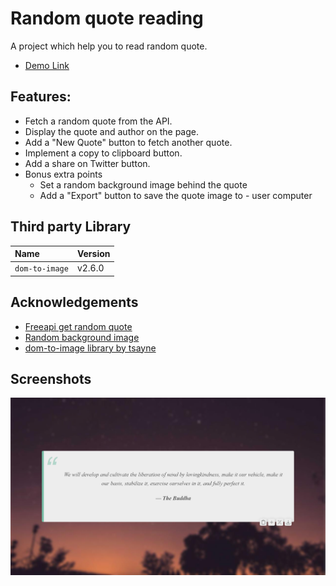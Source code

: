 # Random quote reading

A project which help you to read random quote.

- [Demo Link](https://suchit581.github.io/random-quote/)


## Features:

- Fetch a random quote from the API.
- Display the quote and author on the page.
- Add a "New Quote" button to fetch another quote.
- Implement a copy to clipboard button.
- Add a share on Twitter button.
- Bonus extra points
  - Set a random background image behind the quote
  - Add a "Export" button to save the quote image to - user computer


## Third party Library
| Name           | Version |
| :------------- | :------ |
| `dom-to-image` | v2.6.0  |

## Acknowledgements

 - [Freeapi get random quote](https://freeapi.hashnode.space/api-guide/apireference/getARandomQuote)
 - [Random background image](https://picsum.photos)
 - [dom-to-image library by tsayne](https://github.com/tsayen/dom-to-image)


## Screenshots

![App Screenshot](/assets/demo_screenshoot.png)